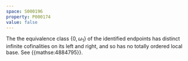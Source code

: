 ```yaml
---
space: S000196
property: P000174
value: false
---
```


The the equivalence class $\{0, \omega_1\}$ of the identified endpoints has distinct infinite cofinalities on its left and right, and so has no totally ordered local base. See {{mathse:4884795}}.
